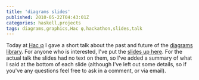 ```yaml
---
title: 'diagrams slides'
published: 2010-05-22T04:43:01Z
categories: haskell,projects
tags: diagrams,graphics,Hac φ,hackathon,slides,talk
---
```


Today at <a href="http://haskell.org/haskellwiki/Hac_φ">Hac φ</a> I gave a short talk about the past and future of the <a href="http://code.haskell.org/diagrams/">diagrams library</a>.  For anyone who is interested, I've put the <a href="http://ozark.hendrix.edu/~yorgey/pub/diagrams-hacphi-20100522.pdf">slides up here</a>.  For the actual talk the slides had no text on them, so I've added a summary of what I said at the bottom of each slide (although I've left out some details, so if you've any questions feel free to ask in a comment, or via email).

